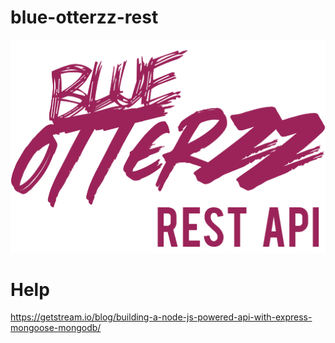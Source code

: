 # blue-otterzz-rest

![Blue Otterzz](public/logo-branding-512.png)

# Help
https://getstream.io/blog/building-a-node-js-powered-api-with-express-mongoose-mongodb/
